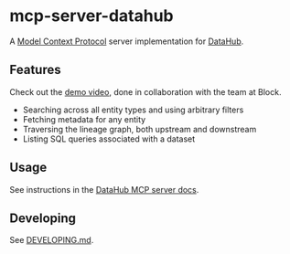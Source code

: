 # mcp-server-datahub

A [Model Context Protocol](https://modelcontextprotocol.io/) server implementation for [DataHub](https://datahubproject.io/).

## Features

Check out the [demo video](https://youtu.be/VXRvHIZ3Eww?t=1878), done in collaboration with the team at Block.

- Searching across all entity types and using arbitrary filters
- Fetching metadata for any entity
- Traversing the lineage graph, both upstream and downstream
- Listing SQL queries associated with a dataset

## Usage

See instructions in the [DataHub MCP server docs](https://docs.datahub.com/docs/features/feature-guides/mcp).

## Developing

See [DEVELOPING.md](DEVELOPING.md).
